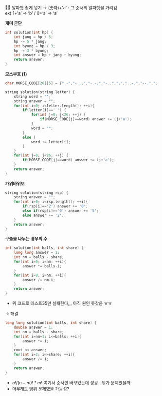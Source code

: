 ✍🏻 알파벳 쉽게 넣기 → (숫자)+'a' : 그 순서의 알파벳을 가리킴
<br>ex) 1+’a’ ⇒ ‘b’ / 0+’a’ ⇒ ‘a’


**개미 군단**

```cpp
int solution(int hp) {
    int jang = hp / 5;
    hp -= 5 * jang;
    int byung = hp / 3;
    hp -= 3 * byung;
    int answer = hp + jang + byung;
    return answer;
}
```

**모스부호 (1)**

```cpp
char MORSE_CODE[26][5] = {".-","-...","-.-.","-..",".","..-.","--.","....","..",".---","-.-",".-..","--","-.","---",".--.","--.-",".-.","...","-","..-","...-",".--","-..-","-.--","--.."};

string solution(string letter) {
    string word = "";
    string answer = "";
    for(int i=0; i<letter.length(); ++i){
        if(letter[i]==' ') {
            for(int j=0; j<26; ++j) {
                if(MORSE_CODE[j]==word) answer += (j+'a');
            }
            word = "";
        }
        else {
            word += letter[i];
        }
    }
    for(int j=0; j<26; ++j) {
        if(MORSE_CODE[j]==word) answer += (j+'a');
    }
    return answer;
}
```

**가위바위보**

```cpp
string solution(string rsp) {
    string answer = "";
    for(int i=0; i<rsp.length(); ++i){
        if(rsp[i]=='2') answer += '0';
        else if(rsp[i]=='0') answer += '5';
        else answer += '2';
    }
    return answer;
}
```

**구슬을 나누는 경우의 수**

```cpp
int solution(int balls, int share) {
    long long answer = 1;
    int nm = balls - share;
    for(int i=0; i<nm; ++i){
        answer *= balls-i;
    }
    for(int i=0; i<nm; ++i){
        answer /= nm-i;
    }
    return answer;
}
```

- 위 코드로 테스트35만 실패한다,,, 아직 원인 못찾음 ㅠㅠ

→ 해결

```cpp
long long solution(int balls, int share) {
    double answer = 1;
    int nm = balls - share;
    for(int i=nm+1; i<=balls; ++i){
        answer *= i;
    }
    cout << answer;
    for(int i=2; i<=share; ++i){
        answer /= i;
    }
    return answer;
}
```

- $n!/(n-m)!*m!$ 여기서 순서만 바꾸었는데 성공…뭐가 문제였을까
- 아무래도 범위 문제였을 가능성?
